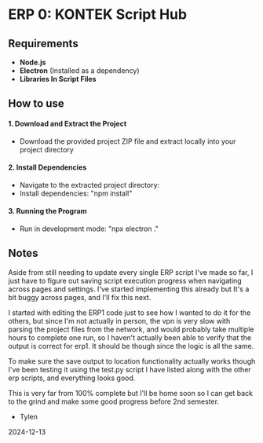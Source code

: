 # ERP 0: KONTEK Script Hub

## Requirements

- **Node.js**
- **Electron** (Installed as a dependency)
- **Libraries In Script Files**

## How to use

#### 1. **Download and Extract the Project**
- Download the provided project ZIP file and extract locally into your project directory

#### 2. **Install Dependencies**
- Navigate to the extracted project directory:
- Install dependencies: "npm install"

#### 3. **Running the Program**
- Run in development mode: "npx electron ."

## Notes

Aside from still needing to update every single ERP script I've made so far, I just have to figure out saving script execution progress when navigating across pages and settings. I've started implementing this already but It's a bit buggy across pages, and I'll fix this next.

I started with editing the ERP1 code just to see how I wanted to do it for the others, but since I'm not actually in person, the vpn is very slow with parsing the project files from the network, and would probably take multiple hours to complete one run, so I haven't actually been able to verify that the output is correct for erp1. It should be though since the logic is all the same. 

To make sure the save output to location functionality actually works though I've been testing it using the test.py script I have listed along with the other erp scripts, and everything looks good.

This is very far from 100% complete but I'll be home soon so I can get back to the grind and make some good progress before 2nd semester.

- Tylen

2024-12-13
